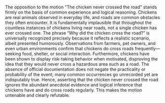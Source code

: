 The opposition to the motion "The chicken never crossed the road" stands firmly on the basis of common experience and logical reasoning. Chickens are real animals observed in everyday life, and roads are common obstacles they often encounter. It is fundamentally implausible that throughout the countless instances of chickens living near roads, not a single chicken has ever crossed one. The phrase “Why did the chicken cross the road?” is universally recognized precisely because it reflects a realistic scenario, albeit presented humorously. Observations from farmers, pet owners, and even urban environments confirm that chickens do cross roads frequently—seeking food, shelter, or social interaction. Furthermore, chickens have been shown to display risk-taking behavior when motivated, disproving the idea that they would never cross a hazardous area such as a road. The absence of official documentation does not negate the practicality or probability of the event; many common occurrences go unrecorded yet are indisputably true. Hence, asserting that the chicken never crossed the road ignores the abundant anecdotal evidence and logical inference that chickens have and do cross roads regularly. This makes the motion untenable and clearly refutable.